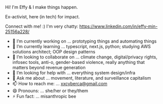 Hi! I'm Effy & I make things happen.

Ex-activist, here (in tech) for impact.

Connect with me! :) I'm very chatty: https://www.linkedin.com/in/effy-min-25156a228/

- 🔭 I’m currently working on ... prototyping things and automating things
- 🌱 I’m currently learning ... typescript, next.js, python; studying AWS solutions architect; OOP design patterns
- 👯 I’m looking to collaborate on ... climate change, digital/privacy rights, infosec tools, anti-o, gender-based violence, really anything that matters beyond revenue generation
- 🤔 I’m looking for help with ... everything system design/infra
- 💬 Ask me about ... movement, literature, and surveillance capitalism
- 📫 How to reach me: ... xxcyberca@gmail.com
- 😄 Pronouns: ... she/her or they/them
- ⚡ Fun fact: ... misanthropic bee



<!--
**yffenim/yffenim** is a ✨ _special_ ✨ repository because its `README.md` (this file) appears on your GitHub profile.

Here are some ideas to get you started:

- 🔭 I’m currently working on ...
- 🌱 I’m currently learning ...
- 👯 I’m looking to collaborate on ...
- 🤔 I’m looking for help with ...
- 💬 Ask me about ...
- 📫 How to reach me: ...
- 😄 Pronouns: ...
- ⚡ Fun fact: ...
-->


